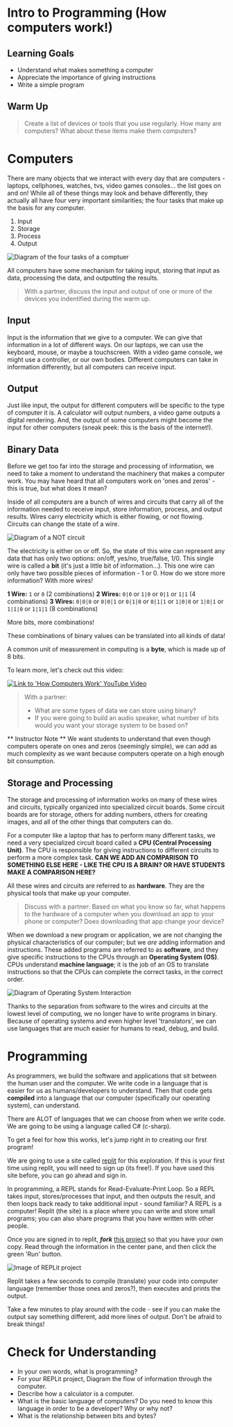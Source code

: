 # Intro to Programming (How computers work!)

## Learning Goals
* Understand what makes something a computer
* Appreciate the importance of giving instructions
* Write a simple program

## Warm Up

> Create a list of devices or tools that you use regularly.  How many are computers?  What about these items make them computers?

# Computers

There are many objects that we interact with every day that are computers - laptops, cellphones, watches, tvs, video games consoles... the list goes on and on!  While all of these things may look and behave differently, they actually all have four very important similarities; the four tasks that make up the basis for any computer.

1. Input
1. Storage
1. Process
1. Output

![Diagram of the four tasks of a comptuer](/Mod1/Images/Week1/ComputerTasks.png)

All computers have some mechanism for taking input, storing that input as data, processing the data, and outputting the results.

> With a partner, discuss the input and output of one or more of the devices you indentified during the warm up.

## Input

Input is the information that we give to a computer.  We can give that information in a lot of different ways. On our laptops, we can use the keyboard, mouse, or maybe a touchscreen.  With a video game console, we might use a controller, or our own bodies.  Different computers can take in information differently, but all computers can receive input.

## Output

Just like input, the output for different computers will be specific to the type of computer it is.  A calculator will output numbers, a video game outputs a digital rendering.  And, the output of some computers might become the input for other computers (sneak peek: this is the basis of the internet!).

## Binary Data

Before we get too far into the storage and processing of information, we need to take a moment to understand the machinery that makes a computer work.  You may have heard that all computers work on 'ones and zeros' - this is true, but what does it mean?

Inside of all computers are a bunch of wires and circuits that carry all of the information needed to receive input, store information, process, and output results.  Wires carry electricity which is either flowing, or not flowing.  Circuits can change the state of a wire. 

![Diagram of a NOT circuit](/Mod1/Images/Week1/WireAndCircuit.png)

The electricity is either on or off.  So, the state of this wire can represent any data that has only two options: on/off, yes/no, true/false, 1/0.  This single wire is called a **bit** (it's just a little bit of information...).  This one wire can only have two possible pieces of information - 1 or 0.  How do we store more information?  With more wires!

**1 Wire:** `1` or `0`  (2 combinations)
**2 Wires:** `0|0` or `1|0` or `0|1` or `1|1` (4 combinations)
**3 Wires:** `0|0|0` or `0|0|1` or `0|1|0` or `0|1|1` or `1|0|0` or `1|0|1` or `1|1|0` or `1|1|1`  (8 combinations)

More bits, more combinations!

These combinations of binary values can be translated into all kinds of data!

A common unit of measurement in computing is a **byte**, which is made up of 8 bits.

To learn more, let's check out this video:

[![Link to 'How Computers Work' YouTube Video](/Mod1/Images/Week1/HowComputersWorkYouTube.png)](https://www.youtube.com/watch?v=ewokFOSxabs)

<!-- This might be a good place to add a quick CFU from the video - what is one or two things we want to reinforce with students from watching this? ✅-->

> With a partner:
> * What are some types of data we can store using binary?
> * If you were going to build an audio speaker, what number of bits would you want your storage system to be based on?

** Instructor Note ** We want students to understand that even though computers operate on ones and zeros (seemingly simple), we can add as much complexity as we want because computers operate on a high enough bit consumption.

## Storage and Processing

The storage and processing of information works on many of these wires and circuits, typically organized into specialized circuit boards.  Some circuit boards are for storage, others for adding numbers, others for creating images, and all of the other things that computers can do.  

For a computer like a laptop that has to perform many different tasks, we need a very specialized circuit board called a **CPU (Central Processing Unit)**.  The CPU is responsible for giving instructions to different circuits to perform a more complex task. **CAN WE ADD AN COMPARISON TO SOMETHING ELSE HERE - LIKE THE CPU IS A BRAIN? OR HAVE STUDENTS MAKE A COMPARISON HERE?**

All these wires and circuits are referred to as **hardware**.  They are the physical tools that make up your computer.

> Discuss with a partner: Based on what you know so far, what happens to the hardware of a computer when you download an app to your phone or computer?  Does downloading that app change your device?

When we download a new program or application, we are not changing the physical characteristics of our computer; but we *are* adding information and instructions.  These added programs are referred to as **software**, and they give specific instructions to the CPUs through an **Operating System (OS)**.  CPUs understand **machine language**; it is the job of an OS to translate instructions so that the CPUs can complete the correct tasks, in the correct order. 

![Diagram of Operating System Interaction](/Mod1/Images/Week1/OSLayer.png)

Thanks to the separation from software to the wires and circuits at the lowest level of computing, we no longer have to write programs in binary.  Because of operating systems and even higher level 'translators', we can use languages that are much easier for humans to read, debug, and build.

# Programming

As programmers, we build the software and applications that sit between the human user and the computer.  We write code in a language that is easier for us as humans/developers to understand.  Then that code gets **compiled** into a language that our computer (specifically our operating system), can understand.

There are ALOT of languages that we can choose from when we write code.  We are going to be using a language called C# (c-sharp).

To get a feel for how this works, let's jump right in to creating our first program!

<!-- this below paragraph feels like good context for th -->
We are going to use a site called [replit](https://replit.com/) for this exploration.  If this is your first time using replit, you will need to sign up (its free!).  If you have used this site before, you can go ahead and sign in.  

In programming, a REPL stands for Read-Evaluate-Print Loop.  So a REPL takes input, stores/processes that input, and then outputs the result, and then loops back ready to take additional input - sound familiar?  A REPL is a computer! Replit (the site) is a place where you can write and store small programs; you can also share programs that you have written with other people.

Once you are signed in to replit, **_fork_** [this project](https://replit.com/@MeganMcMahon1/HelloWorld#main.cs) so that you have your own copy.  Read through the information in the center pane, and then click the green 'Run' button.  

![Image of REPLit project](/Mod1/Images/Week1/REPLitRun.png)

Replit takes a few seconds to compile (translate) your code into computer language (remember those ones and zeros?), then executes and prints the output.

Take a few minutes to play around with the code - see if you can make the output say something different, add more lines of output.  Don't be afraid to break things!  

# Check for Understanding
- In your own words, what is programming?
- For your REPLit project, Diagram the flow of information through the computer.
- Describe how a calculator is a computer.
- What is the basic language of computers? Do you need to know this language in order to be a developer? Why or why not?
- What is the relationship between bits and bytes?
